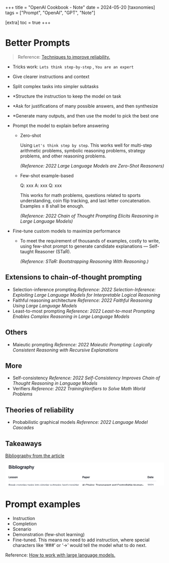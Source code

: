 +++
title = "OpenAI Cookbook - Note"
date = 2024-05-20
[taxonomies]
  tags = ["Prompt", "OpenAI", "GPT", "Note"]

[extra]
  toc = true
+++

# Better Prompts

> Reference: [Techniques to improve reliability.](https://cookbook.openai.com/articles/techniques_to_improve_reliability)
> 
- Tricks work: `Lets think step-by-step` , `You are an expert`
- Give clearer instructions and context
- Split complex tasks into simpler subtasks
- *Structure the instruction to keep the model on task
- *Ask for justifications of many possible answers, and then synthesize
- *Generate many outputs, and then use the model to pick the best one
- Prompt the model to explain before answering
    - Zero-shot
        
        Using `Let's think step by step`. This works well for multi-step arithmetic problems, symbolic reasoning problems, strategy problems, and other reasoning problems.
        
        *(Reference: 2022 Large Language Models are Zero-Shot Reasoners)*
        
    - Few-shot example-based
        
        Q: xxx
        A: xxx
        Q: xxx
        
        This works for math problems, questions related to sports understanding, coin flip tracking, and last letter concatenation. Examples ≤ 8 shall be enough.
        
        *(Reference: 2022 Chain of Thought Prompting Elicits Reasoning in Large Language Models)*
        
- Fine-tune custom models to maximize performance
    - To meet the requirement of thousands of examples, costly to write, using few-shot prompt to generate candidate explanations — Self-taught Reasoner (STaR).
        
        *(Reference: STaR: Bootstrapping Reasoning With Reasoning.)*
        

## Extensions to chain-of-thought prompting

- Selection-inference prompting
*Reference: 2022 Selection-Inference: Exploiting Large Language Models for Interpretable Logical Reasoning*
- Faithful reasoning architecture
*Reference: 2022 Faithful Reasoning Using Large Language Models*
- Least-to-most prompting
*Reference: 2022 Least-to-most Prompting Enables Complex Reasoning in Large Language Models*

## Others

- Maieutic prompting
*Reference: 2022 Maieutic Prompting: Logically Consistent Reasoning with Recursive Explanations*

## More

- Self-consistency
*Reference: 2022 Self-Consistency Improves Chain of Thought Reasoning in Language Models*
- Verifiers
*Reference: 2022 TrainingVerifiers to Solve Math World Problems*

## Theories of reliability

- Probabilistic graphical models
*Reference: 2022 Language Model Cascades*

## Takeaways

[Bibliography from the article](https://cookbook.openai.com/articles/techniques_to_improve_reliability#bibliography)

![Untitled](OpenAI%20Cookbook%20-%20Note%20f7d2e973623443139a7c328db33725e6/Untitled.png)

# Prompt examples

- Instruction
- Completion
- Scenario
- Demonstration (few-shot learning)
- Fine-tuned. This means no need to add instruction, where special characters like ‘###’ or ‘→’ would tell the model what to do next.

Reference: [How to work with large language models.](https://cookbook.openai.com/articles/how_to_work_with_large_language_models)